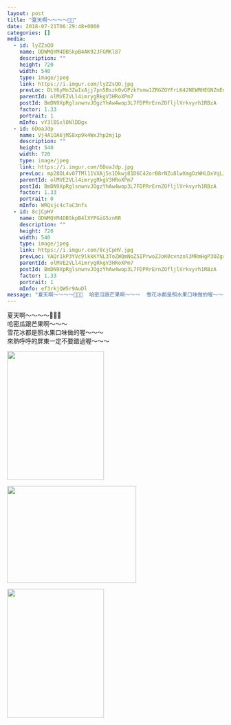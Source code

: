 ```yaml
---
layout: post
title: "夏天啊～～～～🍨🍨" 
date: 2018-07-21T06:29:48+0000 
categories: [] 
media:
  - id: lyZZsQO
    name: ODWMQYM4DBSkpB4AK92JFGMKl87
    description: ""   
    height: 720
    width: 540
    type: image/jpeg
    link: https://i.imgur.com/lyZZsQO.jpg
    prevLoc: DLY6yMn3ZwIxAjj7pn5Bszk0vGPzkYsmw1ZRGZOYFrLK42NEWRHEGNZmEnE3TNg3J5ykD0Tm7xngEo5jioykMpVjVOcLlYrX8wxNFByEK8O9NKhyB6374Z8gsVX2VvjyVmUyr46AOAprcZVlVA2PBxcYVQo1JxMpFk4nYk7mZBHnKKZov3VEhnGKLrrm5mUAGPq9AlQWUjqMkVNZXVfMqPR74l2Xfplo16yxEMCnA4Jwo9gXcZxk8l0MDkiP78ppNNqDIj9
    parentId: olMVE2VLl4imrygRkgV3HRoXPm7
    postId: BmDN9XpRglsnwnvJOgzYhAw4wop3L7FDPRrErnZOfljlVrkvyrh1RBzA
    factor: 1.33
    portrait: 1
    mInfo: vY3lBSxlONlDDgx
  - id: 6DoaJdp
    name: Vj4A1OA6jMS8xp9k4WxJhp2mj1p
    description: ""   
    height: 540
    width: 720
    type: image/jpeg
    link: https://i.imgur.com/6DoaJdp.jpg
    prevLoc: mp28DL4v07TMl11VXAj5s1Dkwj81D6C42orB8rNZu8lwXmgOzWHLDxVqLJLEcOmrLmj9wJsx5wlnLG64u60VyzPwE1trXBRWLmpjH78DOyAkz4fNVvLkWEr3IBW3QjGzRDcD8zqmQxLWsqB8MRnYyPHLRy28OkzQU9QglXwwYvSOoZ014rr7hZOG9BZjrQImXo2EBDWmI728jQzxyxfNZxqpnqD1t197XQB8Q1uwQPgWx3wZigk2Mzq2Wntq64vRR3L9
    parentId: olMVE2VLl4imrygRkgV3HRoXPm7
    postId: BmDN9XpRglsnwnvJOgzYhAw4wop3L7FDPRrErnZOfljlVrkvyrh1RBzA
    factor: 1.33
    portrait: 0
    mInfo: WRQsjc4c7aC3nfs
  - id: 8cjCpHV
    name: ODWMQYM4DBSkpB4lXYPGiG5znRR
    description: ""   
    height: 720
    width: 540
    type: image/jpeg
    link: https://i.imgur.com/8cjCpHV.jpg
    prevLoc: YAQr1kP3YVc9lkkKYNL3ToZWQmNoZ5IPrwoZJoK0cvnzol3MRmHgP3OZgrgLTPGLRq07M4uWMK85mzVQfBv93nK64oFomOMXm7WYuLyJ2pX857T96WmMgzKpiYVQqxWZ0vFNBwMlMPAMi9RoAPzp6WsxDmNnx3A1T4pXY4VLv9s7RR1qvw4NH74PDrrw0yujMG4j1yqPiQ4y9YvOq8UjgAQB8rN8s9N14ZrxRpUWRg034v0DiPxQ3LVz0pf4k8x0Dv31f4k
    parentId: olMVE2VLl4imrygRkgV3HRoXPm7
    postId: BmDN9XpRglsnwnvJOgzYhAw4wop3L7FDPRrErnZOfljlVrkvyrh1RBzA
    factor: 1.33
    portrait: 1
    mInfo: ef3rkjQW5r9AuDl
message: "夏天啊～～～～🍨🍨🍨  哈密瓜跟芒果啊～～～  雪花冰都是照水果口味做的喔～～～  來熱呼呼的屏東一定不要錯過喔～～～"
---
```


夏天啊～～～～🍨🍨🍨  
哈密瓜跟芒果啊～～～  
雪花冰都是照水果口味做的喔～～～  
來熱呼呼的屏東一定不要錯過喔～～～


[//]: #media:  
<a href="https://i.imgur.com/lyZZsQO.jpg"><img src="https://i.imgur.com/lyZZsQO.jpg" height="300" width="225" /></a> 
  

<a href="https://i.imgur.com/6DoaJdp.jpg"><img src="https://i.imgur.com/6DoaJdp.jpg" height="225" width="300" /></a> 
  

<a href="https://i.imgur.com/8cjCpHV.jpg"><img src="https://i.imgur.com/8cjCpHV.jpg" height="300" width="225" /></a> 
 
